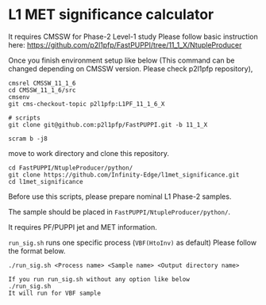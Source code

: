 # L1 MET significance calculator

It requires CMSSW for Phase-2 Level-1 study
Please follow basic instruction here: 
https://github.com/p2l1pfp/FastPUPPI/tree/11_1_X/NtupleProducer

Once you finish environment setup like below (This command can be changed depending on CMSSW version. Please check p2l1pfp repository),
```
cmsrel CMSSW_11_1_6
cd CMSSW_11_1_6/src
cmsenv
git cms-checkout-topic p2l1pfp:L1PF_11_1_6_X

# scripts
git clone git@github.com:p2l1pfp/FastPUPPI.git -b 11_1_X

scram b -j8
```
move to work directory and clone this repository.
```
cd FastPUPPI/NtupleProducer/python/
git clone https://github.com/Infinity-Edge/l1met_significance.git
cd l1met_significance
```



Before use this scripts, please prepare nominal L1 Phase-2 samples.

The sample should be placed in `FastPUPPI/NtupleProducer/python/`.

It requires PF/PUPPI jet and MET information.

`run_sig.sh` runs one specific process (`VBF(HtoInv)` as default)
Please follow the format below.
```
./run_sig.sh <Process name> <Sample name> <Output directory name>

If you run run_sig.sh without any option like below
./run_sig.sh
It will run for VBF sample
```
